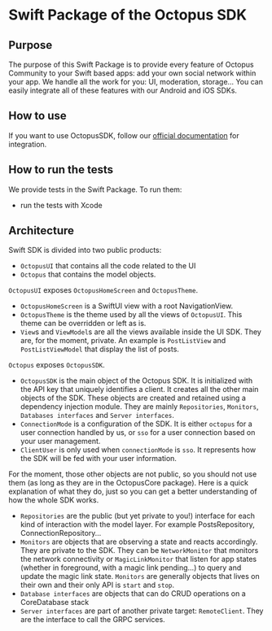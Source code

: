 # Swift Package of the Octopus SDK  

## Purpose
The purpose of this Swift Package is to provide every feature of Octopus Community to your Swift based apps:
add your own social network within your app. We handle all the work for you: UI, moderation, storage…
You can easily integrate all of these features with our Android and iOS SDKs.

## How to use
If you want to use OctopusSDK, follow our [official documentation](https://www.notion.so/octopuscommunity/iOS-SDK-Setup-Guide-1a1d0ed811a980e8896bdf540bac6d6f) for integration.

## How to run the tests
We provide tests in the Swift Package.
To run them:
- run the tests with Xcode

## Architecture

Swift SDK is divided into two public products:

- `OctopusUI` that contains all the code related to the UI
- `Octopus` that contains the model objects.

`OctopusUI` exposes `OctopusHomeScreen` and `OctopusTheme`.

- `OctopusHomeScreen` is a SwiftUI view with a root NavigationView.
- `OctopusTheme` is the theme used by all the views of `OctopusUI`. This theme can be overridden or left as is.
- `View`s and `ViewModel`s are all the views available inside the UI SDK. They are, for the moment, private. An example is `PostListView` and `PostListViewModel` that display the list of posts.

`Octopus` exposes `OctopusSDK`.

- `OctopusSDK` is the main object of the Octopus SDK. It is initialized with the API key that uniquely identifies a client. It creates all the other main objects of the SDK. These objects are created and retained using a dependency injection module. They are mainly `Repositories`, `Monitors`, `Databases interfaces`  and `Server interfaces`.
- `ConnectionMode` is a configuration of the SDK. It is either `octopus` for a user connection handled by us, or `sso` for a user connection based on your user management.
- `ClientUser` is only used when `connectionMode` is `sso`. It represents how the SDK will be fed with your user information.


For the moment, those other objects are not public, so you should not use them (as long as they are in the OctopusCore package).
Here is a quick explanation of what they do, just so you can get a better understanding of how the whole SDK works.

- `Repositories` are the public (but yet private to you!) interface for each kind of interaction with the model layer. For example PostsRepository, ConnectionRepository…
- `Monitors` are objects that are observing a state and reacts accordingly. They are private to the SDK. They can be `NetworkMonitor` that monitors the network connectivity or `MagicLinkMonitor` that listen for app states (whether in foreground, with a magic link pending…) to query and update the magic link state. `Monitors` are generally objects that lives on their own and their only API is `start` and `stop`.
- `Database interfaces` are objects that can do CRUD operations on a CoreDatabase stack
- `Server interfaces` are part of another private target: `RemoteClient`. They are the interface to call the GRPC services.
